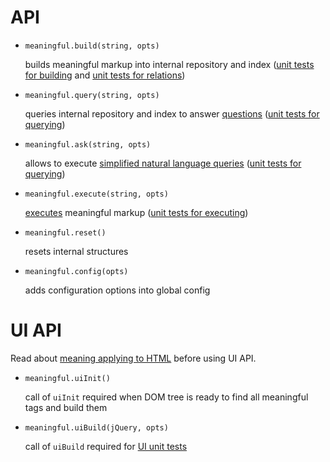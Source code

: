 API
===

* `meaningful.build(string, opts)`

   builds meaningful markup into internal repository and index ([unit tests for building](../spec/meaning-building-spec.js) and [unit tests for relations](../spec/meaning-relations-spec.js))

* `meaningful.query(string, opts)`

   queries internal repository and index to answer [questions](questions.md) ([unit tests for querying](../spec/meaning-querying-spec.js))

* `meaningful.ask(string, opts)`

   allows to execute [simplified natural language queries](nl-questions.md) ([unit tests for querying](../spec/meaning-querying-spec.js))

* `meaningful.execute(string, opts)`

   [executes](execution.md) meaningful markup ([unit tests for executing](../spec/meaning-executing-spec.js))

* `meaningful.reset()`

   resets internal structures

* `meaningful.config(opts)`

   adds configuration options into global config

UI API
======

Read about [meaning applying to HTML](html-applying.md) before using UI API.

* `meaningful.uiInit()`

   call of `uiInit` required when DOM tree is ready to find all meaningful tags and build them

* `meaningful.uiBuild(jQuery, opts)`

   call of `uiBuild` required for [UI unit tests](../spec/meaning-ui-spec.js)
